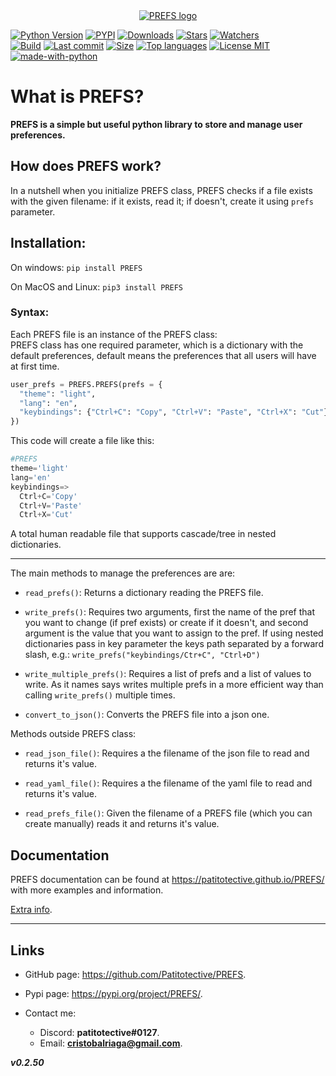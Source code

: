 <a id="user-content-prefs" class="anchor" aria-hidden="true" href="#prefs">
 
<div align="center">
  <img src="https://github.com/Patitotective/PREFS/blob/main/Images/logo1.png?raw=true" alt="PREFS logo">
</div>

</a>

[![Python Version](https://img.shields.io/pypi/pyversions/prefs)](https://pypi.org/project/prefs/)
[![PYPI](https://img.shields.io/pypi/v/prefs)](https://pypi.org/project/prefs/)
[![Downloads](https://pepy.tech/badge/prefs)](https://pepy.tech/project/prefs)
[![Stars](https://img.shields.io/github/stars/patitotective/prefs)](https://github.com/Patitotective/PREFS/stargazers)
[![Watchers](https://img.shields.io/github/watchers/Patitotective/PREFS)](https://github.com/Patitotective/PREFS/watchers)
<br/>
[![Build](https://img.shields.io/appveyor/build/Patitotective/PREFS)](https://ci.appveyor.com/project/Patitotective/prefs)
[![Last commit](https://img.shields.io/github/last-commit/Patitotective/PREFS)](https://github.com/Patitotective/PREFS/commits/main)
[![Size](https://img.shields.io/github/repo-size/Patitotective/PREFS)](https://github.com/Patitotective/PREFS)
[![Top languages](https://img.shields.io/github/languages/top/Patitotective/PREFS)](https://github.com/Patitotective/PREFS)
[![License MIT](https://img.shields.io/github/license/Patitotective/PREFS)](https://github.com/Patitotective/PREFS/)
<br/>
[![made-with-python](https://img.shields.io/badge/made%20with-python-blue)](https://www.python.org/)

# What is PREFS?
**PREFS is a simple but useful python library to store and manage user preferences.**

How does PREFS work?
---
In a nutshell when you initialize PREFS class, PREFS checks if a file exists with the given filename: if it exists, read it; if doesn't, create it using `prefs` parameter.

## Installation:

On windows:
`pip install PREFS`

On MacOS and Linux:
`pip3 install PREFS`

### Syntax:

Each PREFS file is an instance of the PREFS class:  
PREFS class has one required parameter, which is a dictionary with the default preferences, default means the preferences that all users will have at first time.

```Python
user_prefs = PREFS.PREFS(prefs = {
  "theme": "light", 
  "lang": "en", 
  "keybindings": {"Ctrl+C": "Copy", "Ctrl+V": "Paste", "Ctrl+X": "Cut"}
})
```

This code will create a file like this:

```python
#PREFS
theme='light'
lang='en'
keybindings=>
  Ctrl+C='Copy'
  Ctrl+V='Paste'
  Ctrl+X='Cut'
```

A total human readable file that supports cascade/tree in nested dictionaries.

---

The main methods to manage the preferences are are:

- `read_prefs()`: Returns a dictionary reading the PREFS file.

- `write_prefs()`: Requires two arguments, first the name of the pref that you want to change (if pref exists) or create if it doesn't, and second argument is the value that you want to assign to the pref. If using nested dictionaries pass in key parameter the keys path separated by a forward slash, e.g.: 
`write_prefs("keybindings/Ctr+C", "Ctrl+D")`

- `write_multiple_prefs()`: Requires a list of prefs and a list of values to write. As it names says writes multiple prefs in a more efficient way than calling `write_prefs()` multiple times.

- `convert_to_json()`: Converts the PREFS file into a json one.

Methods outside PREFS class:

- `read_json_file()`: Requires a the filename of the json file to read and returns it's value.

- `read_yaml_file()`: Requires a the filename of the yaml file to read and returns it's value.

- `read_prefs_file()`: Given the filename of a PREFS file (which you can create manually) reads it and returns it's value.

## Documentation

PREFS documentation can be found at https://patitotective.github.io/PREFS/ with more examples and information.

[Extra info](https://github.com/Patitotective/PREFS/blob/main/docs/EXTRAINFO.md).

---

## Links

- GitHub page: https://github.com/Patitotective/PREFS.
- Pypi page: https://pypi.org/project/PREFS/.

- Contact me:
  - Discord: **patitotective#0127**.
  - Email: **cristobalriaga@gmail.com**.



***v0.2.50***
